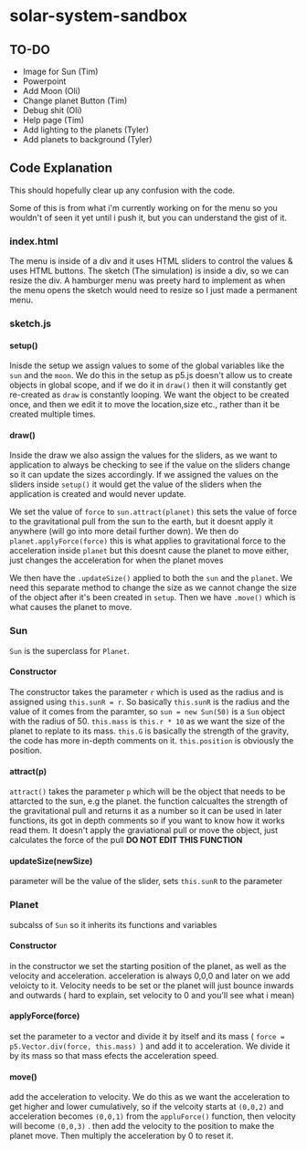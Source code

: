 # solar-system-sandbox

## TO-DO

- Image for Sun (Tim)
- Powerpoint
- Add Moon (Oli)
- Change planet Button (Tim)
- Debug shit (Oli)
- Help page (Tim)
- Add lighting to the planets (Tyler)
- Add planets to background (Tyler)





## Code Explanation 

This should hopefully clear up any confusion with the code.

Some of this is from what i'm currently working on for the menu so you wouldn't of seen it yet until i push it, but you can understand the gist of it.

### index.html
The menu is inside of a div and it uses HTML sliders to control the values & uses HTML buttons. The sketch (The simulation) is inside a div, so we can resize the div. A hamburger menu was preety hard to implement as when the menu opens the sketch would need to resize so I just made a permanent menu.

### sketch.js

#### setup()

Inisde the setup we assign values to some of the global variables like the ```sun``` and the ```moon```. We do this in the setup as p5.js doesn't allow us to create objects in global scope, and if we do it in ```draw()```
then it will constantly get re-created as ```draw``` is constantly looping. We want the object to be created once, and then we edit it to move the location,size etc., rather than it be created multiple times.

#### draw()

Inside the draw we also assign the values for the sliders, as we want to application to always be checking to see if the value on the sliders change so it can update the sizes accordingly. If we assigned the values on the sliders inside ```setup()``` it would get the value of the sliders when the application is created and would never update.

We set the value of ```force``` to ```sun.attract(planet)``` this sets the value of force to the gravitational pull from the sun to the earth, but it doesnt apply it anywhere (will go into more detail further down). We then do ```planet.applyForce(force)``` this is what applies to gravitational force to the acceleration inside ```planet``` but this doesnt cause the planet to move either, just changes the acceleration for when the planet moves

We then have the ```.updateSize()``` applied to both the ```sun``` and the ```planet```. We need this separate method to change the size as we cannot change the size of the object after it's been created in ```setup```. Then we have ```.move()``` which is what causes the planet to move.

### Sun

```Sun``` is the superclass for ```Planet```.

#### Constructor

The constructor takes the parameter ```r``` which is used as the radius and is assigned using ```this.sunR = r```. So basically ```this.sunR``` is the radius and the value of it comes from the paramter, so ```sun = new Sun(50)``` is a ```Sun``` object with the radius of 50. ```this.mass``` is ```this.r * 10``` as we want the size of the planet to replate to its mass. ```this.G``` is basically the strength of the gravity, the code has more in-depth comments on it. ```this.position``` is obviously the position.

#### attract(p)

```attract()``` takes the parameter ```p``` which will be the object that needs to be attarcted to the sun, e.g the planet. the function calcualtes the strength of the gravitational pull and returns it as a number so it can be used in later functions, its got in depth comments so if you want to know how it works read them. It doesn't apply the graviational pull or move the object, just calculates the force of the pull **DO NOT EDIT THIS FUNCTION**

#### updateSize(newSize)

parameter will be the value of the slider, sets ```this.sunR``` to the parameter

### Planet

subcalss of ```Sun``` so it inherits its functions and variables

#### Constructor

in the constructor we set the starting position of the planet, as well as the velocity and acceleration. acceleration is always 0,0,0 and later on we add veloicty to it. Velocity needs to be set or the planet will just bounce inwards and outwards ( hard to explain, set velocity to 0 and you'll see what i mean)

#### applyForce(force)

set the parameter to a vector and divide it by itself and its mass ( ```force = p5.Vector.div(force, this.mass) ```) and add it to acceleration. We divide it by its mass so that mass efects the acceleration speed.

#### move()

add the acceleration to velocity. We do this as we want the acceleration to get higher and lower cumulatively, so if the velcoity starts at ``` (0,0,2) ``` and acceleration becomes ```(0,0,1)``` from the ```appluForce()``` function, then velocity will become ```(0,0,3)``` . then add the velocity to the position to make the planet move. Then multiply the acceleration by 0 to reset it.

